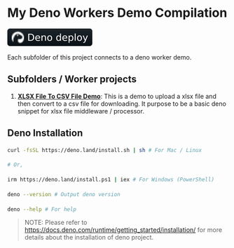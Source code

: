 # My Deno Workers Demo Compilation

[![Deno deploy](./assets/deno-deploy.svg)](https://deno.com/)

Each subfolder of this project connects to a deno worker demo.

## Subfolders / Worker projects

1. **[XLSX File To CSV File Demo](./xlsx2csv-demo/)**: This is a demo to upload a xlsx file and then convert to a csv file for downloading. It purpose to be a basic deno snippet for xlsx file middleware / processor.

## Deno Installation

```bash
curl -fsSL https://deno.land/install.sh | sh # For Mac / Linux

# Or,

irm https://deno.land/install.ps1 | iex # For Windows (PowerShell)

deno --version # Output deno version

deno --help # For help
```

> NOTE: Please refer to <https://docs.deno.com/runtime/getting_started/installation/> for more details about the installation of deno project.
